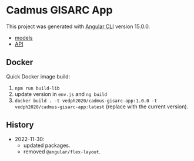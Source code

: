 # Cadmus GISARC App

This project was generated with [Angular CLI](https://github.com/angular/angular-cli) version 15.0.0.

- [models](https://github.com/vedph/cadmus-gisarc)
- [API](https://github.com/vedph/cadmus-gisarc-api)

## Docker

Quick Docker image build:

1. `npm run build-lib`
2. update version in `env.js` and `ng build`
3. `docker build . -t vedph2020/cadmus-gisarc-app:1.0.0 -t vedph2020/cadmus-gisarc-app:latest` (replace with the current version).

## History

- 2022-11-30:
  - updated packages.
  - removed `@angular/flex-layout`.
